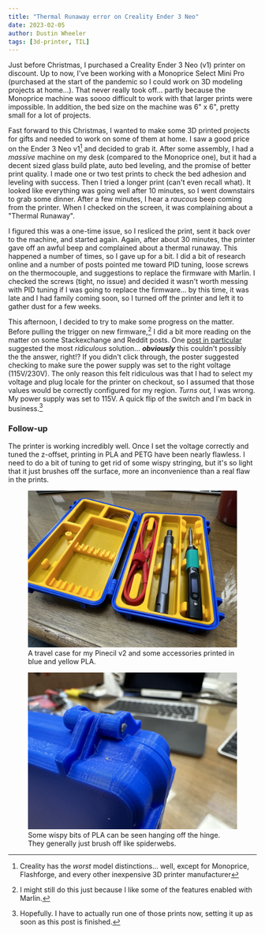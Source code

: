 ```yaml
---
title: "Thermal Runaway error on Creality Ender 3 Neo"
date: 2023-02-05
author: Dustin Wheeler
tags: [3d-printer, TIL]
---
```


Just before Christmas, I purchased a Creality Ender 3 Neo (v1) printer on discount. Up to now, I've been working with a Monoprice Select Mini Pro (purchased at the start of the pandemic so I could work on 3D modeling projects at home…). That never really took off… partly because the Monoprice machine was soooo difficult to work with that larger prints were impossible. In addition, the bed size on the machine was 6" x 6", pretty small for a lot of projects. 

Fast forward to this Christmas, I wanted to make some 3D printed projects for gifts and needed to work on some of them at home. I saw a good price on the Ender 3 Neo v1[^fn1] and decided to grab it. After some assembly, I had a _massive_ machine on my desk (compared to the Monoprice one), but it had a decent sized glass build plate, auto bed leveling, and the promise of better print quality. I made one or two test prints to check the bed adhesion and leveling with success. Then I tried a longer print (can't even recall what). It looked like everything was going well after 10 minutes, so I went downstairs to grab some dinner. After a few minutes, I hear a _raucous_ beep coming from the printer. When I checked on the screen, it was complaining about a "Thermal Runaway". 

[^fn1]: Creality has the _worst_ model distinctions… well, except for Monoprice, Flashforge, and every other inexpensive 3D printer manufacturer

I figured this was a one-time issue, so I resliced the print, sent it back over to the machine, and started again. Again, after about 30 minutes, the printer gave off an awful beep and complained about a thermal runaway. This happened a number of times, so I gave up for a bit. I did a bit of research online and a number of posts pointed me toward PID tuning, loose screws on the thermocouple, and suggestions to replace the firmware with Marlin. I checked the screws (tight, no issue) and decided it wasn't worth messing with PID tuning if I was going to replace the firmware… by this time, it was late and I had family coming soon, so I turned off the printer and left it to gather dust for a few weeks. 

This afternoon, I decided to try to make some progress on the matter. Before pulling the trigger on new firmware,[^fn2] I did a bit more reading on the matter on some Stackexchange and Reddit posts. One [post in particular][reddit-soln] suggested the most _ridiculous_ solution… ___obviously___ this couldn't possibly the the answer, right!? If you didn't click through, the poster suggested checking to make sure the power supply was set to the right voltage (115V/230V). The only reason this felt ridiculous was that I had to select my voltage and plug locale for the printer on checkout, so I assumed that those values would be correctly configured for my region. _Turns out,_ I was wrong. My power supply was set to 115V. A quick flip of the switch and I'm back in business.[^fn3]

[^fn2]: I might still do this just because I like some of the features enabled with Marlin. 
[^fn3]: Hopefully. I have to actually run one of those prints now, setting it up as soon as this post is finished. 

[reddit-soln]: https://www.reddit.com/r/ender3v2/comments/m8k5ig/comment/ilwo4sg/?utm_source=share&utm_medium=web2x&context=3

### Follow-up ###

The printer is working incredibly well. Once I set the voltage correctly and tuned the z-offset, printing in PLA and PETG have been nearly flawless. I need to do a bit of tuning to get rid of some wispy stringing, but it's so light that it just brushes off the surface, more an inconvenience than a real flaw in the prints. 

<figure>
  <img src="pinecil_case.jpeg" alt="A Pinecil travel case 3D printed in blue and yellow PLA"/>
  <figcaption>A travel case for my Pinecil v2 and some accessories printed in blue and yellow PLA.</figcaption>
</figure>
<figure>
  <img src="hinge_closeup.jpeg" alt="A closeup of the case hinge showing some wispy bits of PLA."/>
  <figcaption>Some wispy bits of PLA can be seen hanging off the hinge. They generally just brush off like spiderwebs.</figcaption>
</figure>
